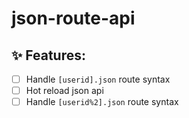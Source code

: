 # json-route-api

## ✨ Features:

- [ ] Handle `[userid].json` route syntax
- [ ] Hot reload json api
- [ ] Handle `[userid%2].json` route syntax
